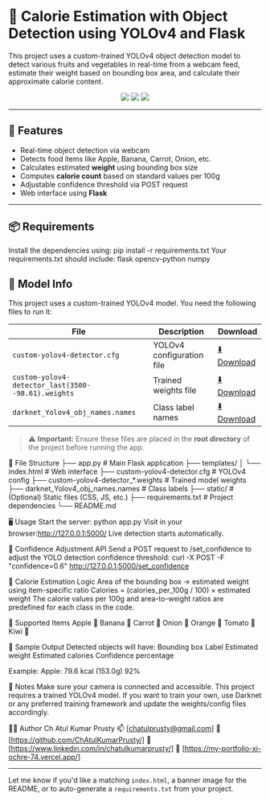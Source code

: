 # 🍎 Calorie Estimation with Object Detection using YOLOv4 and Flask

This project uses a custom-trained YOLOv4 object detection model to detect various fruits and vegetables in real-time from a webcam feed, estimate their weight based on bounding box area, and calculate their approximate calorie content.

<p align="center">
  <img src="https://img.shields.io/badge/Framework-Flask-blue" />
  <img src="https://img.shields.io/badge/Model-YOLOv4-brightgreen" />
  <img src="https://img.shields.io/badge/Language-Python-yellow" />
</p>

---

## 🚀 Features

- Real-time object detection via webcam
- Detects food items like Apple, Banana, Carrot, Onion, etc.
- Calculates estimated **weight** using bounding box size
- Computes **calorie count** based on standard values per 100g
- Adjustable confidence threshold via POST request
- Web interface using **Flask**

---

## 📦 Requirements

Install the dependencies using:
pip install -r requirements.txt
Your requirements.txt should include:
flask
opencv-python
numpy


## 🧠 Model Info

This project uses a custom-trained YOLOv4 model. You need the following files to run it:

| File | Description | Download |
|------|-------------|----------|
| `custom-yolov4-detector.cfg` | YOLOv4 configuration file | [⬇️ Download](https://your-download-link.com/custom-yolov4-detector.cfg) |
| `custom-yolov4-detector_last(3500--98.61).weights` | Trained weights file | [⬇️ Download](https://your-download-link.com/custom-yolov4-detector_last.weights) |
| `darknet_Yolov4_obj_names.names` | Class label names | [⬇️ Download](https://your-download-link.com/darknet_Yolov4_obj_names.names) |

> ⚠️ **Important:** Ensure these files are placed in the **root directory** of the project before running the app.


📂 File Structure
├── app.py                        # Main Flask application
├── templates/
│   └── index.html               # Web interface
├── custom-yolov4-detector.cfg   # YOLOv4 config
├── custom-yolov4-detector_*.weights # Trained model weights
├── darknet_Yolov4_obj_names.names  # Class labels
├── static/                      # (Optional) Static files (CSS, JS, etc.)
├── requirements.txt             # Project dependencies
└── README.md


🖥️ Usage
Start the server:
python app.py
Visit in your browser:http://127.0.0.1:5000/
Live detection starts automatically.

🎯 Confidence Adjustment API
Send a POST request to /set_confidence to adjust the YOLO detection confidence threshold:
curl -X POST -F "confidence=0.6" http://127.0.0.1:5000/set_confidence

🧮 Calorie Estimation Logic
Area of the bounding box → estimated weight using item-specific ratio
Calories = (calories_per_100g / 100) × estimated weight
The calorie values per 100g and area-to-weight ratios are predefined for each class in the code.

🍌 Supported Items
Apple 🍎
Banana 🍌
Carrot 🥕
Onion 🧅
Orange 🍊
Tomato 🍅
Kiwi 🥝

📸 Sample Output
Detected objects will have:
Bounding box
Label
Estimated weight
Estimated calories
Confidence percentage

Example:
Apple: 79.6 kcal (153.0g) 92%


📌 Notes
Make sure your camera is connected and accessible.
This project requires a trained YOLOv4 model. If you want to train your own, use Darknet or any preferred training framework and update the weights/config files accordingly.

🧑‍💻 Author
Ch Atul Kumar Prusty
📫 [chatulprusty@gmail.com]
🔗 [https://github.com/ChAtulKumarPrusty/]
🔗 [https://www.linkedin.com/in/chatulkumarprusty/]
🔗 [https://my-portfolio-xi-ochre-74.vercel.app/]



---

Let me know if you'd like a matching `index.html`, a banner image for the README, or to auto-generate a `requirements.txt` from your project.

